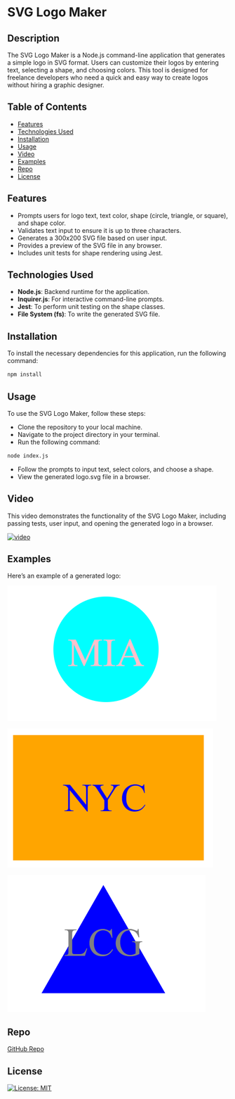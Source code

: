 # SVG Logo Maker

## Description

The SVG Logo Maker is a Node.js command-line application that generates a simple logo in SVG format. Users can customize their logos by entering text, selecting a shape, and choosing colors. This tool is designed for freelance developers who need a quick and easy way to create logos without hiring a graphic designer.

## Table of Contents

- [Features](#features)
- [Technologies Used](#technologies-used)
- [Installation](#installation)
- [Usage](#usage)
- [Video](#video)
- [Examples](#examples)
- [Repo](#repo)
- [License](#license)

## Features

- Prompts users for logo text, text color, shape (circle, triangle, or square), and shape color.
- Validates text input to ensure it is up to three characters.
- Generates a 300x200 SVG file based on user input.
- Provides a preview of the SVG file in any browser.
- Includes unit tests for shape rendering using Jest.

## Technologies Used

- **Node.js**: Backend runtime for the application.
- **Inquirer.js**: For interactive command-line prompts.
- **Jest**: To perform unit testing on the shape classes.
- **File System (fs)**: To write the generated SVG file.

## Installation

To install the necessary dependencies for this application, run the following command:

```bash
npm install
```

## Usage

To use the SVG Logo Maker, follow these steps:
- Clone the repository to your local machine.
- Navigate to the project directory in your terminal.
- Run the following command:

```bash
node index.js
```

- Follow the prompts to input text, select colors, and choose a shape.
- View the generated logo.svg file in a browser.

## Video

This video demonstrates the functionality of the SVG Logo Maker, including passing tests, user input, and opening the generated logo in a browser.

[![video](https://i.sstatic.net/Vp2cE.png)](https://drive.google.com/file/d/1LQ_EsPnv6r6_eNJ10OgIhzGERpJhs6WF/view)

## Examples

Here’s an example of a generated logo:

![circle](./img/CMIA.png)

![square](./img/SNYC.png)

![triangle](./img/TLCG.png)

## Repo

[GitHub Repo](https://github.com/briansotolago/Simple-Logo-Maker)

## License

[![License: MIT](https://img.shields.io/badge/License-MIT-yellow.svg)](https://opensource.org/licenses/MIT)